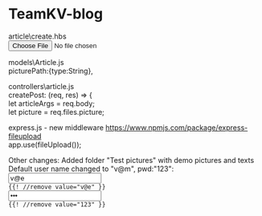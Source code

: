 # TeamKV-blog
article\create.hbs
<code>
<input class="form-control" id="image" type="file" name="picture">
</code>

models\Article.js <br />
picturePath:{type:String},

controllers\article.js<br />
    createPost: (req, res) => {<br />
        let articleArgs = req.body;<br />
        let picture = req.files.picture;

express.js - new middleware https://www.npmjs.com/package/express-fileupload<br />
    app.use(fileUpload());

Other changes:
Added folder "Test pictures" with demo pictures and texts<br />
Default user name changed to "v@m", pwd:"123":
<code>
   <input type="email" id="inputEmail" placeholder="E-mail" name="email" value="v@e"> {{! //remove value="v@e" }}
   <input type="password" id="inputPassword" placeholder="Password" name="password" value="123"> {{! //remove value="123" }}
</code>
